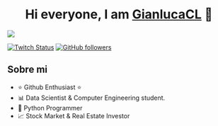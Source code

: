 <div align="center">
<h1 align="center">Hi everyone, I am <a href="https://about.me/contenla">GianlucaCL</a> 👋</h1>
</div>
<img src="https://images2.imgbox.com/b3/fa/Mv5tgfdk_o.png">

[![Twitch Status](https://img.shields.io/twitch/status/rin4bell?style=social)](https://www.twitch.tv/rin4bell)
[![GitHub followers](https://img.shields.io/github/followers/gianlucacl?style=social)](https://github.com/GianlucaCL)

## Sobre mi

- ⭐ Github Enthusiast ⭐ 
- 📊 Data Scientist & Computer Engineering student.
- 🐍 Python Programmer
- 📈 Stock Market & Real Estate Investor
<br>
<!--
**GianlucaCL/GianlucaCL** is a ✨ _special_ ✨ repository because its `README.md` (this file) appears on your GitHub profile.

Here are some ideas to get you started:

- 🔭 I’m currently working on ...
- 🌱 I’m currently learning ...
- 👯 I’m looking to collaborate on ...
- 🤔 I’m looking for help with ...
- 💬 Ask me about ...
- 📫 How to reach me: ...
- 😄 Pronouns: ...
- ⚡ Fun fact: ...
-->
